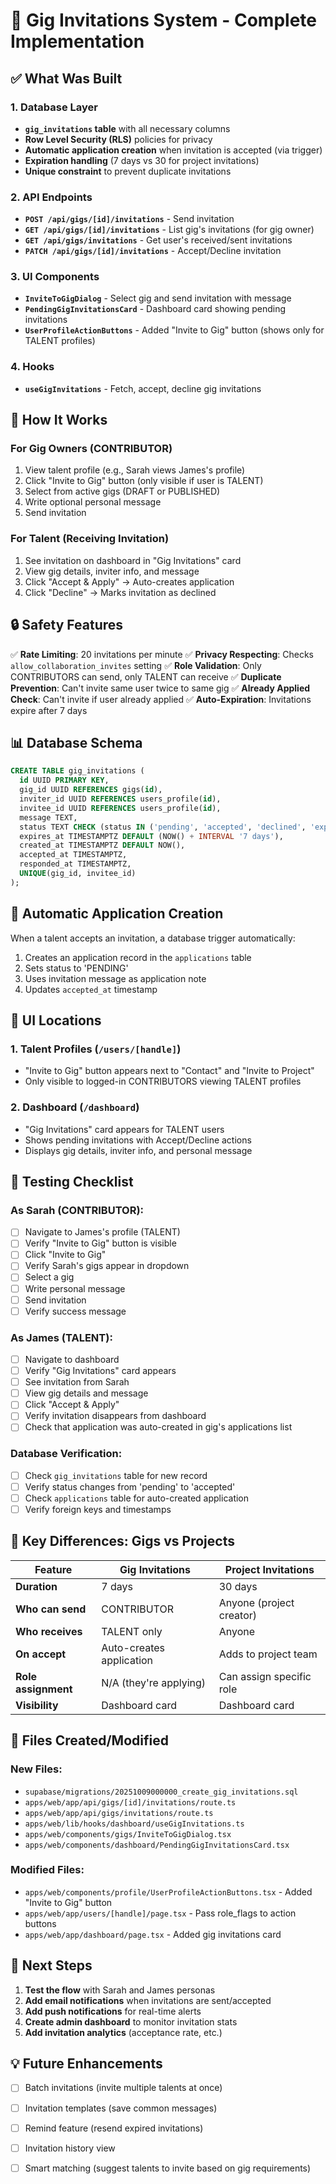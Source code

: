 # 🎯 Gig Invitations System - Complete Implementation

## ✅ What Was Built

### 1. Database Layer
- **`gig_invitations` table** with all necessary columns
- **Row Level Security (RLS)** policies for privacy
- **Automatic application creation** when invitation is accepted (via trigger)
- **Expiration handling** (7 days vs 30 for project invitations)
- **Unique constraint** to prevent duplicate invitations

### 2. API Endpoints
- **`POST /api/gigs/[id]/invitations`** - Send invitation
- **`GET /api/gigs/[id]/invitations`** - List gig's invitations (for gig owner)
- **`GET /api/gigs/invitations`** - Get user's received/sent invitations
- **`PATCH /api/gigs/[id]/invitations`** - Accept/Decline invitation

### 3. UI Components
- **`InviteToGigDialog`** - Select gig and send invitation with message
- **`PendingGigInvitationsCard`** - Dashboard card showing pending invitations
- **`UserProfileActionButtons`** - Added "Invite to Gig" button (shows only for TALENT profiles)

### 4. Hooks
- **`useGigInvitations`** - Fetch, accept, decline gig invitations

## 🎨 How It Works

### For Gig Owners (CONTRIBUTOR)
1. View talent profile (e.g., Sarah views James's profile)
2. Click "Invite to Gig" button (only visible if user is TALENT)
3. Select from active gigs (DRAFT or PUBLISHED)
4. Write optional personal message
5. Send invitation

### For Talent (Receiving Invitation)
1. See invitation on dashboard in "Gig Invitations" card
2. View gig details, inviter info, and message
3. Click "Accept & Apply" → Auto-creates application
4. Click "Decline" → Marks invitation as declined

## 🔒 Safety Features

✅ **Rate Limiting**: 20 invitations per minute
✅ **Privacy Respecting**: Checks `allow_collaboration_invites` setting
✅ **Role Validation**: Only CONTRIBUTORS can send, only TALENT can receive
✅ **Duplicate Prevention**: Can't invite same user twice to same gig
✅ **Already Applied Check**: Can't invite if user already applied
✅ **Auto-Expiration**: Invitations expire after 7 days

## 📊 Database Schema

```sql
CREATE TABLE gig_invitations (
  id UUID PRIMARY KEY,
  gig_id UUID REFERENCES gigs(id),
  inviter_id UUID REFERENCES users_profile(id),
  invitee_id UUID REFERENCES users_profile(id),
  message TEXT,
  status TEXT CHECK (status IN ('pending', 'accepted', 'declined', 'expired', 'cancelled')),
  expires_at TIMESTAMPTZ DEFAULT (NOW() + INTERVAL '7 days'),
  created_at TIMESTAMPTZ DEFAULT NOW(),
  accepted_at TIMESTAMPTZ,
  responded_at TIMESTAMPTZ,
  UNIQUE(gig_id, invitee_id)
);
```

## 🔄 Automatic Application Creation

When a talent accepts an invitation, a database trigger automatically:
1. Creates an application record in the `applications` table
2. Sets status to 'PENDING'
3. Uses invitation message as application note
4. Updates `accepted_at` timestamp

## 📱 UI Locations

### 1. Talent Profiles (`/users/[handle]`)
- "Invite to Gig" button appears next to "Contact" and "Invite to Project"
- Only visible to logged-in CONTRIBUTORS viewing TALENT profiles

### 2. Dashboard (`/dashboard`)
- "Gig Invitations" card appears for TALENT users
- Shows pending invitations with Accept/Decline actions
- Displays gig details, inviter info, and personal message

## 🧪 Testing Checklist

### As Sarah (CONTRIBUTOR):
- [ ] Navigate to James's profile (TALENT)
- [ ] Verify "Invite to Gig" button is visible
- [ ] Click "Invite to Gig"
- [ ] Verify Sarah's gigs appear in dropdown
- [ ] Select a gig
- [ ] Write personal message
- [ ] Send invitation
- [ ] Verify success message

### As James (TALENT):
- [ ] Navigate to dashboard
- [ ] Verify "Gig Invitations" card appears
- [ ] See invitation from Sarah
- [ ] View gig details and message
- [ ] Click "Accept & Apply"
- [ ] Verify invitation disappears from dashboard
- [ ] Check that application was auto-created in gig's applications list

### Database Verification:
- [ ] Check `gig_invitations` table for new record
- [ ] Verify status changes from 'pending' to 'accepted'
- [ ] Check `applications` table for auto-created application
- [ ] Verify foreign keys and timestamps

## 🎯 Key Differences: Gigs vs Projects

| Feature | Gig Invitations | Project Invitations |
|---------|----------------|---------------------|
| **Duration** | 7 days | 30 days |
| **Who can send** | CONTRIBUTOR | Anyone (project creator) |
| **Who receives** | TALENT only | Anyone |
| **On accept** | Auto-creates application | Adds to project team |
| **Role assignment** | N/A (they're applying) | Can assign specific role |
| **Visibility** | Dashboard card | Dashboard card |

## 📝 Files Created/Modified

### New Files:
- `supabase/migrations/20251009000000_create_gig_invitations.sql`
- `apps/web/app/api/gigs/[id]/invitations/route.ts`
- `apps/web/app/api/gigs/invitations/route.ts`
- `apps/web/lib/hooks/dashboard/useGigInvitations.ts`
- `apps/web/components/gigs/InviteToGigDialog.tsx`
- `apps/web/components/dashboard/PendingGigInvitationsCard.tsx`

### Modified Files:
- `apps/web/components/profile/UserProfileActionButtons.tsx` - Added "Invite to Gig" button
- `apps/web/app/users/[handle]/page.tsx` - Pass role_flags to action buttons
- `apps/web/app/dashboard/page.tsx` - Added gig invitations card

## 🚀 Next Steps

1. **Test the flow** with Sarah and James personas
2. **Add email notifications** when invitations are sent/accepted
3. **Add push notifications** for real-time alerts
4. **Create admin dashboard** to monitor invitation stats
5. **Add invitation analytics** (acceptance rate, etc.)

## 💡 Future Enhancements

- [ ] Batch invitations (invite multiple talents at once)
- [ ] Invitation templates (save common messages)
- [ ] Remind feature (resend expired invitations)
- [ ] Invitation history view
- [ ] Smart matching (suggest talents to invite based on gig requirements)

